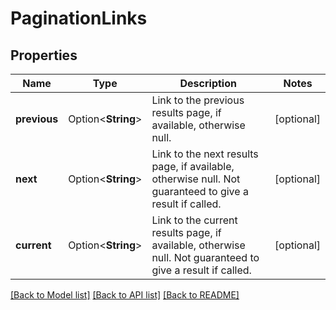 # PaginationLinks

## Properties

Name | Type | Description | Notes
------------ | ------------- | ------------- | -------------
**previous** | Option<**String**> | Link to the previous results page, if available, otherwise null. | [optional]
**next** | Option<**String**> | Link to the next results page, if available, otherwise null. Not guaranteed to give a result if called. | [optional]
**current** | Option<**String**> | Link to the current results page, if available, otherwise null. Not guaranteed to give a result if called. | [optional]

[[Back to Model list]](../README.md#documentation-for-models) [[Back to API list]](../README.md#documentation-for-api-endpoints) [[Back to README]](../README.md)


